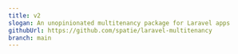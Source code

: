 ```yaml
---
title: v2
slogan: An unopinionated multitenancy package for Laravel apps
githubUrl: https://github.com/spatie/laravel-multitenancy
branch: main
---
```

